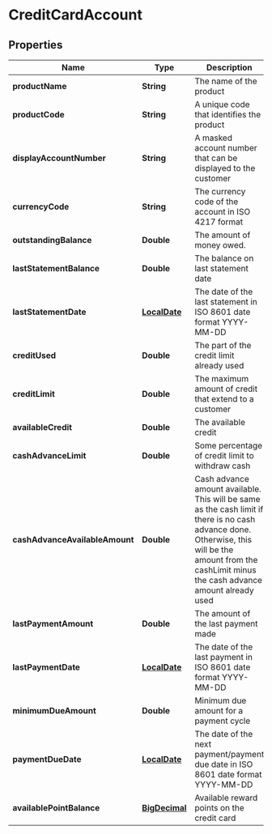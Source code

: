 
# CreditCardAccount

## Properties
Name | Type | Description | Notes
------------ | ------------- | ------------- | -------------
**productName** | **String** | The name of the product |  [optional]
**productCode** | **String** | A unique code that identifies the product |  [optional]
**displayAccountNumber** | **String** | A masked account number that can be displayed to the customer | 
**currencyCode** | **String** | The currency code of the account in ISO 4217 format |  [optional]
**outstandingBalance** | **Double** | The amount of money owed. |  [optional]
**lastStatementBalance** | **Double** | The balance on last statement date |  [optional]
**lastStatementDate** | [**LocalDate**](LocalDate.md) | The date of the last statement in ISO 8601 date format YYYY-MM-DD |  [optional]
**creditUsed** | **Double** | The part of the credit limit already used |  [optional]
**creditLimit** | **Double** | The maximum amount of credit that extend to a customer |  [optional]
**availableCredit** | **Double** | The available credit |  [optional]
**cashAdvanceLimit** | **Double** | Some percentage of credit limit to withdraw cash |  [optional]
**cashAdvanceAvailableAmount** | **Double** | Cash advance amount available. This will be same as the cash limit if there is no cash advance done. Otherwise, this will be the amount from the cashLimit minus the cash advance amount already used |  [optional]
**lastPaymentAmount** | **Double** | The amount of the last payment made |  [optional]
**lastPaymentDate** | [**LocalDate**](LocalDate.md) | The date of the last payment in ISO 8601 date format YYYY-MM-DD |  [optional]
**minimumDueAmount** | **Double** | Minimum due amount for a payment cycle |  [optional]
**paymentDueDate** | [**LocalDate**](LocalDate.md) | The date of the next payment/payment due date in ISO 8601 date format YYYY-MM-DD |  [optional]
**availablePointBalance** | [**BigDecimal**](BigDecimal.md) | Available reward points on the credit card |  [optional]



